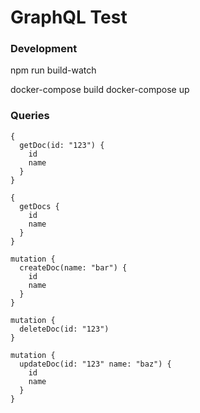 # GraphQL Test

### Development

npm run build-watch

docker-compose build
docker-compose up

### Queries

```
{
  getDoc(id: "123") {
    id
    name
  }
}

{
  getDocs {
    id
    name
  }
}

mutation {
  createDoc(name: "bar") {
    id
    name
  }
}

mutation {
  deleteDoc(id: "123")
}

mutation {
  updateDoc(id: "123" name: "baz") {
    id
    name
  }
}

```
